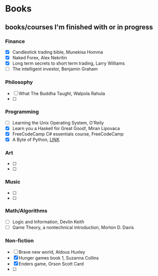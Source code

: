 # Books

## books/courses I'm finished with or in progress

### Finance
- [x] Candlestick trading bible, Munekisa Homma
- [x] Naked Forex, Alex Nekritin
- [x] Long term secrets to short term trading, Larry Williams 
- [ ] The intelligent investor, Benjamin Graham
### Philosophy
- [ ] What The Buddha Taught, Walpola Rahula
- [ ] 
### Programming
- [ ] Learning the Unix Operating System, O'Reily
- [x] Learn you a Haskell for Great Good!, Miran Lipovaca
- [x] FreeCodeCamp C# essentials course, FreeCodeCamp
- [x] A Byte of Python, [LINK](https://python.swaroopch.com/)
### Art
- [ ] 
- [ ] 
### Music
- [ ] 
- [ ] 
### Math/Algorithms
- [ ] Logic and Information, Devlin Keith
- [ ] Game Theory, a nontechnical introduction, Morton D. Davis
### Non-fiction
- [ ] Brave new world, Aldous Huxley
- [x] Hunger games book 1, Suzanna Collins
- [x] Enders game, Orson Scott Card
- [ ] 
